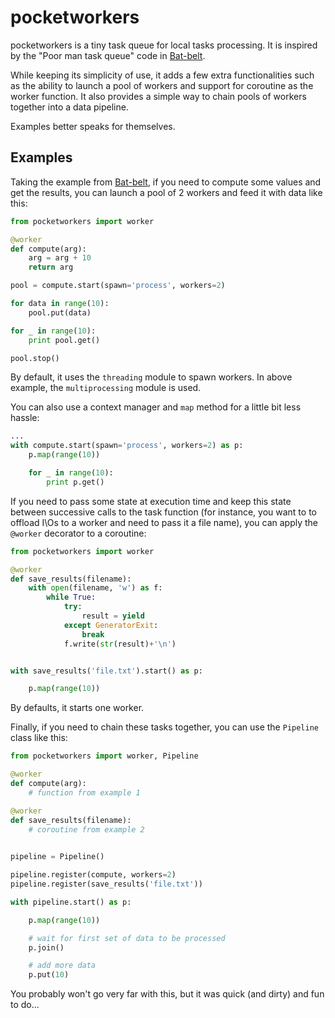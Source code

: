# pocketworkers
pocketworkers is a tiny task queue for local tasks processing. It is inspired by the "Poor man task queue" code in [Bat-belt](https://github.com/sametmax/Bat-belt). 

While keeping its simplicity of use, it adds a few extra  functionalities such as the ability to launch a pool of workers and support for coroutine as the worker function. It also provides a simple way to chain pools of workers together into a data pipeline. 

Examples better speaks for themselves.

## Examples

Taking the example from [Bat-belt](https://github.com/sametmax/Bat-belt), if you need to compute some values and get the results, you can launch a pool of 2 workers and feed it with data like this:

```python
from pocketworkers import worker

@worker
def compute(arg):
    arg = arg + 10
    return arg

pool = compute.start(spawn='process', workers=2)

for data in range(10):
    pool.put(data)

for _ in range(10):
    print pool.get()

pool.stop()
```
By default, it uses the `threading` module to spawn workers. In above example, the `multiprocessing` module is used.

You can also use a context manager and `map` method for a little bit less hassle:

```python
...
with compute.start(spawn='process', workers=2) as p:
    p.map(range(10))

    for _ in range(10):
        print p.get()
```

If you need to pass some state at execution time and keep this state between successive calls to the task function (for instance, you want to to offload I\Os to a worker and need to pass it a file name), you can apply the `@worker` decorator to a coroutine:

```python
from pocketworkers import worker

@worker
def save_results(filename):
    with open(filename, 'w') as f:
        while True:
            try:
                result = yield
            except GeneratorExit:
                break
            f.write(str(result)+'\n')


with save_results('file.txt').start() as p:

    p.map(range(10))
```

By defaults, it starts one worker.

Finally, if you need to chain these tasks together, you can use the `Pipeline` class like this:

```python
from pocketworkers import worker, Pipeline

@worker
def compute(arg):
    # function from example 1

@worker
def save_results(filename):
    # coroutine from example 2

    
pipeline = Pipeline()

pipeline.register(compute, workers=2)
pipeline.register(save_results('file.txt'))

with pipeline.start() as p:

    p.map(range(10))

    # wait for first set of data to be processed    
    p.join()

    # add more data
    p.put(10)
```

You probably won't go very far with this, but it was quick (and dirty) and fun to do...

